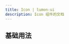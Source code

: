 ```yaml
---
title: Icon | lumen-ui
description: Icon 组件的文档
---
```


## 基础用法

<preview path="../demo/Icon/Basic.vue" title="基本用法" description="基本用法"></preview>